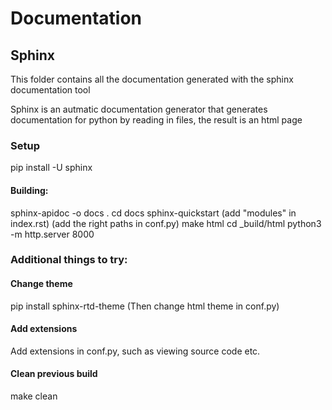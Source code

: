 # Documentation

## Sphinx
This folder contains all the documentation generated with the sphinx documentation tool

Sphinx is an autmatic documentation generator that generates documentation for python by 
reading in files, the result is an html page

### Setup
pip install -U sphinx

#### Building:
sphinx-apidoc -o docs .
cd docs
sphinx-quickstart
(add "modules" in index.rst)
(add the right paths in conf.py)
make html
cd _build/html
python3 -m http.server 8000

### Additional things to try:
#### Change theme
pip install sphinx-rtd-theme
(Then change html theme in conf.py)

#### Add extensions
Add extensions in conf.py, such as viewing source code etc.

#### Clean previous build
make clean